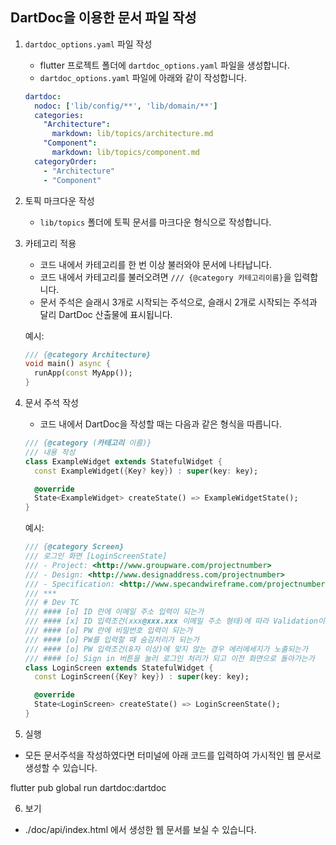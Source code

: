 ## DartDoc을 이용한 문서 파일 작성

1. `dartdoc_options.yaml` 파일 작성
    - flutter 프로젝트 폴더에 `dartdoc_options.yaml` 파일을 생성합니다.
    - `dartdoc_options.yaml` 파일에 아래와 같이 작성합니다.
    
    ```yaml :
    dartdoc:
      nodoc: ['lib/config/**', 'lib/domain/**']
      categories:
        "Architecture":
          markdown: lib/topics/architecture.md
        "Component":
          markdown: lib/topics/component.md
      categoryOrder:
        - "Architecture"
        - "Component"
    
    ```
    
2. 토픽 마크다운 작성
    - `lib/topics` 폴더에 토픽 문서를 마크다운 형식으로 작성합니다.
3. 카테고리 적용
    - 코드 내에서 카테고리를 한 번 이상 불러와야 문서에 나타납니다.
    - 코드 내에서 카테고리를 불러오려면 `/// {@category 카테고리이름}`을 입력합니다.
    - 문서 주석은 슬래시 3개로 시작되는 주석으로, 슬래시 2개로 시작되는 주석과 달리 DartDoc 산출물에 표시됩니다.
    
    예시:
    
    ```dart :
    /// {@category Architecture}
    void main() async {
      runApp(const MyApp());
    }
    
    ```
    
4. 문서 주석 작성
    - 코드 내에서 DartDoc을 작성할 때는 다음과 같은 형식을 따릅니다.
    
    ```dart :
    /// {@category (카테고리 이름)}
    /// 내용 작성
    class ExampleWidget extends StatefulWidget {
      const ExampleWidget({Key? key}) : super(key: key);
    
      @override
      State<ExampleWidget> createState() => ExampleWidgetState();
    }
    
    ```
    
    예시:
    
    ```dart :
    /// {@category Screen}
    /// 로그인 화면 [LoginScreenState]
    /// - Project: <http://www.groupware.com/projectnumber>
    /// - Design: <http://www.designaddress.com/projectnumber>
    /// - Specification: <http://www.specandwireframe.com/projectnumber>
    /// ***
    /// # Dev TC
    /// #### [o] ID 란에 이메일 주소 입력이 되는가
    /// #### [x] ID 입력조건(xxx@xxx.xxx 이메일 주소 형태)에 따라 Validation이 되는가
    /// #### [o] PW 란에 비밀번호 입력이 되는가
    /// #### [o] PW를 입력할 때 숨김처리가 되는가
    /// #### [o] PW 입력조건(8자 이상)에 맞지 않는 경우 에러메세지가 노출되는가
    /// #### [o] Sign in 버튼을 눌러 로그인 처리가 되고 이전 화면으로 돌아가는가
    class LoginScreen extends StatefulWidget {
      const LoginScreen({Key? key}) : super(key: key);
    
      @override
      State<LoginScreen> createState() => LoginScreenState();
    }
    
    ```

5. 실행

  - 모든 문서주석을 작성하였다면 터미널에 아래 코드를 입력하여 가시적인 웹 문서로 생성할 수 있습니다.

   flutter pub global run dartdoc:dartdoc

6. 보기 

  - ./doc/api/index.html 에서 생성한 웹 문서를 보실 수 있습니다.
